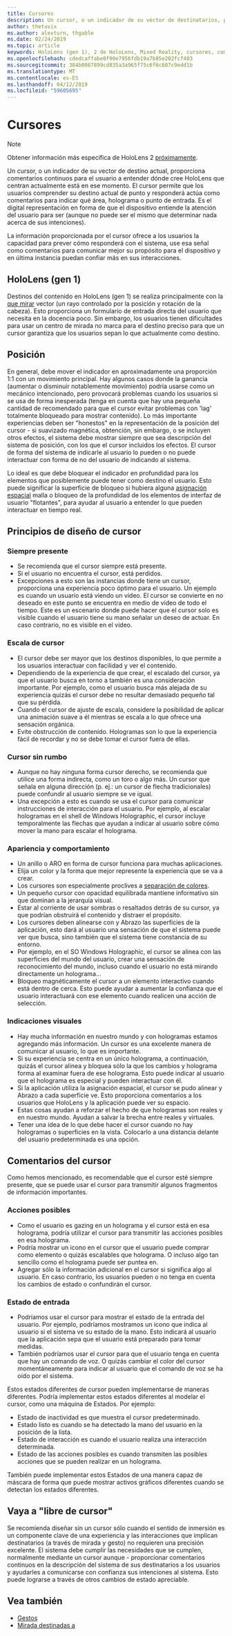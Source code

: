 ```yaml
---
title: Cursores
description: Un cursor, o un indicador de su vector de destinatarios, proporciona comentarios continuos para el usuario a entender lo que comprende HoloLens sobre sus intenciones.
author: thetuvix
ms.author: alexturn, thgable
ms.date: 02/24/2019
ms.topic: article
keywords: HoloLens (gen 1), 2 de HoloLens, Mixed Reality, cursores, como destino, mirada, gestos
ms.openlocfilehash: cdedcaffabe0f90e7956fdb19a7b85e202fcf403
ms.sourcegitcommit: 384b0087899cd835a3a965f75c6f6c607c9edd1b
ms.translationtype: MT
ms.contentlocale: es-ES
ms.lasthandoff: 04/12/2019
ms.locfileid: "59605695"
---
```

# <a name="cursors"></a>Cursores

> [!NOTE]
> Obtener información más específica de HoloLens 2 [próximamente](index.md#news-and-notes).


Un cursor, o un indicador de su vector de destino actual, proporciona comentarios continuos para el usuario a entender dónde cree HoloLens que centran actualmente está en ese momento. El cursor permite que los usuarios comprender su destino actual de punto y responderá actúa como comentarios para indicar qué área, holograma o punto de entrada. Es el digital representación en forma de que el dispositivo entiende la atención del usuario para ser (aunque no puede ser el mismo que determinar nada acerca de sus intenciones).

La información proporcionada por el cursor ofrece a los usuarios la capacidad para prever cómo responderá con el sistema, use esa señal como comentarios para comunicar mejor su propósito para el dispositivo y en última instancia puedan confiar más en sus interacciones.

## <a name="hololens-1st-gen"></a>HoloLens (gen 1)

Destinos del contenido en HoloLens (gen 1) se realiza principalmente con la [que mirar](gaze.md) vector (un rayo controlado por la posición y rotación de la cabeza). Esto proporciona un formulario de entrada directa del usuario que necesita en la docencia poco. Sin embargo, los usuarios tienen dificultades para usar un centro de mirada no marca para el destino preciso para que un cursor garantiza que los usuarios sepan lo que actualmente como destino. 


## <a name="positioning"></a>Posición

En general, debe mover el indicador en aproximadamente una proporción 1:1 con un movimiento principal. Hay algunos casos donde la ganancia (aumentar o disminuir notablemente movimiento) podría usarse como un mecánico intencionado, pero provocará problemas cuando los usuarios si se usa de forma inesperada (tenga en cuenta que hay una pequeña cantidad de recomendado para que el cursor evitar problemas con 'lag' totalmente bloqueado para mostrar contenido). Lo más importante experiencias deben ser "honestos" en la representación de la posición del cursor - si suavizado magnética, obtención, sin embargo, o se incluyen otros efectos, el sistema debe mostrar siempre que sea descripción del sistema de posición, con los que el cursor incluidos los efectos. El cursor de forma del sistema de indicarle al usuario lo pueden o no puede interactuar con forma de no del usuario de indicando al sistema.

Lo ideal es que debe bloquear el indicador en profundidad para los elementos que posiblemente puede tener como destino el usuario. Esto puede significar la superficie de bloqueo si hubiera alguna [asignación espacial](spatial-mapping.md) malla o bloqueo de la profundidad de los elementos de interfaz de usuario "flotantes", para ayudar al usuario a entender lo que pueden interactuar en tiempo real.

## <a name="cursor-design-principles"></a>Principios de diseño de cursor

### <a name="always-present"></a>Siempre presente
* Se recomienda que el cursor siempre está presente.
* Si el usuario no encuentra el cursor, está perdidos.
* Excepciones a esto son las instancias donde tiene un cursor, proporciona una experiencia poco óptimo para el usuario. Un ejemplo es cuando un usuario está viendo un vídeo. El cursor se convierte en no deseado en este punto se encuentra en medio de vídeo de todo el tiempo. Este es un escenario donde puede hacer que el cursor solo es visible cuando el usuario tiene su mano señalar un deseo de actuar. En caso contrario, no es visible en el vídeo.

### <a name="cursor-scale"></a>Escala de cursor
* El cursor debe ser mayor que los destinos disponibles, lo que permite a los usuarios interactuar con facilidad y ver el contenido.
* Dependiendo de la experiencia de que crear, el escalado del cursor, ya que el usuario busca en torno a también es una consideración importante. Por ejemplo, como el usuario busca más alejada de su experiencia quizás el cursor debe no resultar demasiado pequeño tal que su pérdida.
* Cuando el cursor de ajuste de escala, considere la posibilidad de aplicar una animación suave a él mientras se escala a lo que ofrece una sensación orgánica.
* Evite obstrucción de contenido. Hologramas son lo que la experiencia fácil de recordar y no se debe tomar el cursor fuera de ellas.

### <a name="directionless-cursor"></a>Cursor sin rumbo
* Aunque no hay ninguna forma cursor derecho, se recomienda que utilice una forma indirecta, como un toro o algo más. Un cursor que señala en alguna dirección (p. ej.: un cursor de flecha tradicionales) puede confundir al usuario siempre se ve igual.
* Una excepción a esto es cuando se usa el cursor para comunicar instrucciones de interacción para el usuario. Por ejemplo, al escalar hologramas en el shell de Windows Holographic, el cursor incluye temporalmente las flechas que ayudan a indicar al usuario sobre cómo mover la mano para escalar el holograma.

### <a name="look-and-feel"></a>Apariencia y comportamiento
* Un anillo o ARO en forma de cursor funciona para muchas aplicaciones.
* Elija un color y la forma que mejor represente la experiencia que se va a crear.
* Los cursores son especialmente proclives a [separación de colores](hologram-stability.md#color-separation).
* Un pequeño cursor con opacidad equilibrada mantiene informativo sin que dominan a la jerarquía visual.
* Estar al corriente de usar sombras o resaltados detrás de su cursor, ya que podrían obstruirá el contenido y distraer el propósito.
* Los cursores deben alinearse con y Abrazo las superficies de la aplicación, esto dará al usuario una sensación de que el sistema puede ver que busca, sino también que el sistema tiene constancia de su entorno.
* Por ejemplo, en el SO Windows Holographic, el cursor se alinea con las superficies del mundo del usuario, crear una sensación de reconocimiento del mundo, incluso cuando el usuario no está mirando directamente un holograma...
* Bloqueo magnéticamente el cursor a un elemento interactivo cuando está dentro de cerca. Esto puede ayudar a aumentar la confianza que el usuario interactuará con ese elemento cuando realicen una acción de selección.

### <a name="visual-cues"></a>Indicaciones visuales
* Hay mucha información en nuestro mundo y con hologramas estamos agregando más información. Un cursor es una excelente manera de comunicar al usuario, lo que es importante.
* Si su experiencia se centra en un único holograma, a continuación, quizás el cursor alinea y bloquea sólo la que los cambios y holograma forma al examinar fuera de ese holograma. Esto puede indicar al usuario que el holograma es especial y pueden interactuar con él.
* Si la aplicación utiliza la asignación espacial, el cursor se pudo alinear y Abrazo a cada superficie ve. Esto proporciona comentarios a los usuarios que HoloLens y la aplicación puede ver su espacio.
* Estas cosas ayudan a reforzar el hecho de que hologramas son reales y en nuestro mundo. Ayudan a salvar la brecha entre reales y virtuales.
* Tener una idea de lo que debe hacer el cursor cuando no hay hologramas o superficies en la vista. Colocarlo a una distancia delante del usuario predeterminada es una opción.

## <a name="cursor-feedback"></a>Comentarios del cursor

Como hemos mencionado, es recomendable que el cursor esté siempre presente, que se puede usar el cursor para transmitir algunos fragmentos de información importantes.

### <a name="possible-actions"></a>Acciones posibles
* Como el usuario es gazing en un holograma y el cursor está en esa holograma, podría utilizar el cursor para transmitir las acciones posibles en esa holograma.
* Podría mostrar un icono en el cursor que el usuario puede comprar como elemento o quizás escalables que holograma. O incluso algo tan sencillo como el holograma puede ser puntea en.
* Agregar sólo la información adicional en el cursor si significa algo al usuario. En caso contrario, los usuarios pueden o no tenga en cuenta los cambios de estado o confundirán el cursor.

### <a name="input-state"></a>Estado de entrada
* Podríamos usar el cursor para mostrar el estado de la entrada del usuario. Por ejemplo, podríamos mostramos un icono que indica al usuario si el sistema ve su estado de la mano. Esto indicará al usuario que la aplicación sepa que el usuario está preparado para tomar medidas.
* También podríamos usar el cursor para que el usuario tenga en cuenta que hay un comando de voz. O quizás cambiar el color del cursor momentáneamente para indicar al usuario que el comando de voz se ha oído por el sistema.

Estos estados diferentes de cursor pueden implementarse de maneras diferentes. Podría implementar estos estados diferentes al modelar el cursor, como una máquina de Estados. Por ejemplo:
* Estado de inactividad es que muestra el cursor predeterminado.
* Estado listo es cuando se ha detectado la mano del usuario en la posición de la lista.
* Estado de interacción es cuando el usuario realiza una interacción determinada.
* Estado de las acciones posibles es cuando transmiten las posibles acciones que se pueden realizar en un holograma.

También puede implementar estos Estados de una manera capaz de máscara de forma que puede mostrar activos gráficos diferentes cuando se detectan los estados diferentes.

## <a name="going-cursor-free"></a>Vaya a "libre de cursor"

Se recomienda diseñar sin un cursor sólo cuando el sentido de inmersión es un componente clave de una experiencia y las interacciones que implican destinatarios (a través de mirada y gesto) no requieren una precisión excelente. El sistema debe cumplir las necesidades que se cumplen, normalmente mediante un cursor aunque - proporcionar comentarios continuos en la descripción del sistema de sus destinatarios a los usuarios y ayudarles a comunicarse con confianza sus intenciones al sistema. Esto puede lograrse a través de otros cambios de estado apreciable.

## <a name="see-also"></a>Vea también
* [Gestos](gestures.md)
* [Mirada destinadas a](gaze-targeting.md)
